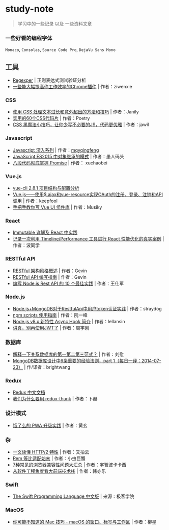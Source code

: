# study-note

> 学习中的一些记录 以及 一些资料文章

### 一些好看的编程字体

`Monaco`, `Consolas`, `Source Code Pro`, `DejaVu Sans Mono`

## 工具

- [Regexper](https://regexper.com/) | 正则表达式测试验证分析
- [一些能大幅提高你工作效率的Chrome插件](https://juejin.im/post/597aebc05188253e043870be) | 作者：ziwenxie


### CSS

- [使用 CSS 处理文本过长和意外超出的方法和技巧](http://svgtrick.com/tricks/06af9fabf7e2ecfad24856416b024968) | 作者：Janily
- [实用的60个CSS代码片](http://blog.poetries.top/2016/08/13/%E5%AE%9E%E7%94%A8%E7%9A%8460%E4%B8%AACSS%E4%BB%A3%E7%A0%81%E7%89%87%E6%AE%B5/) | 作者：Poetry
- [CSS 黑魔法小技巧，让你少写不必要的JS，代码更优雅](https://github.com/jawil/blog/issues/29) | 作者：jawil

### Javascript

- [Javascript 深入系列](https://juejin.im/post/59278e312f301e006c2e1510) | 作者：[mqyqingfeng](https://github.com/mqyqingfeng/Blog)
- [JavaScript ES2015 中对象继承的模式](http://www.css88.com/archives/7395) | 作者：愚人码头
- [八段代码彻底掌握 Promise](https://juejin.im/post/597724c26fb9a06bb75260e8) | 作者： xuchaobei


### Vue.js

- [vue-cli 2.8.1 项目结构与配置分析](https://github.com/Naraku777/study-note/blob/master/vue-cli%202.8.1%20%E9%A1%B9%E7%9B%AE%E7%BB%93%E6%9E%84%E4%B8%8E%E9%85%8D%E7%BD%AE%E5%88%86%E6%9E%90.md)
- [Vue.js——使用$.ajax和vue-resource实现OAuth的注册、登录、注销和API调用](http://www.cnblogs.com/keepfool/p/5665953.html) | 作者：keepfool
- [手把手教你写 Vue UI 组件库](https://github.com/Musiky/Article/blob/master/blog/vue-plugin.md) | 作者：Musiky

### React

- [Immutable 详解及 React 中实践](https://github.com/camsong/blog/issues/3)
- [记录一次利用 Timeline/Performance 工具进行 React 性能优化的真实案例](http://www.jianshu.com/p/9b0e9ef0a607) | 作者：波同学


### RESTful API
- [RESTful 架构风格概述](https://blog.igevin.info/posts/restful-architecture-in-general/) | 作者：Gevin 
- [RESTful API 编写指南](https://blog.igevin.info/posts/restful-api-get-started-to-write) | 作者：Gevin 
- [编写 Node.js Rest API 的 10 个最佳实践](http://www.admin10000.com/document/12534.html) | 作者：王仕军

### Node.js
- [Node.js+MongoDB对于RestfulApi中用户token认证实践](https://segmentfault.com/a/1190000008629632) | 作者：straydog
- [npm scripts 使用指南](http://www.ruanyifeng.com/blog/2016/10/npm_scripts.html) | 作者：阮一峰
- [Node.js v8.x 新特性 Async Hook 简介](https://zhuanlan.zhihu.com/p/27394440) | 作者：lellansin
- [讲真，别再使用JWT了](http://insights.thoughtworkers.org/do-not-use-jwt-anymore/) | 作者：周宇刚


### 数据库
- [解释一下关系数据库的第一第二第三范式？](https://www.zhihu.com/question/24696366) | 作者：刘慰
- [MongoDB数据库设计中6条重要的经验法则，part 1（每日一译：2014-07-23）](http://www.jianshu.com/p/bb0caddff60a) | 作/译者：brightwang


### Redux
- [Redux 中文文档](http://cn.redux.js.org/index.html)
- [我们为什么要用 redux-thunk](http://www.tuicool.com/articles/ZviErea) | 作者：卜赫

### 设计模式
- [饿了么的 PWA 升级实践](https://zhuanlan.zhihu.com/p/27853228) | 作者：黄玄


### 杂
- [一文读懂 HTTP/2 特性](https://zhuanlan.zhihu.com/p/26559480) | 作者：又拍云
- [Rem 等比适配始末](https://juejin.im/post/5939444d5c497d006b65db53) | 作者：小虫巨蟹
- [7种常见的浏览器兼容性问题大汇总](http://www.qdfuns.com/notes/18090/961a36d50f2efa676061b5a02c374f75.html) | 作者：宇智波卡卡西
- [从软件工程角度看大前端技术栈](https://mp.weixin.qq.com/s?__biz=MzIwNjEwNTQ4Mw==&mid=2651577419&idx=1&sn=a72a53ea3fbc973feff6d5d70bf2a38a&chksm=8cd9c2afbbae4bb9753a68533d76642cefddce419dc82bdc3e13ce2d941e5d1d95b492825b64) | 作者：韩亦乐


### Swift
- [The Swift Programming Language 中文版](http://wiki.jikexueyuan.com/project/swift/chapter1/02_a_swift_tour.html) | 来源：极客学院


### MacOS
- [你可能不知道的 Mac 技巧 - macOS 的窗口、标签与工作区](https://zhuanlan.zhihu.com/p/25746402) | 作者：柳星



